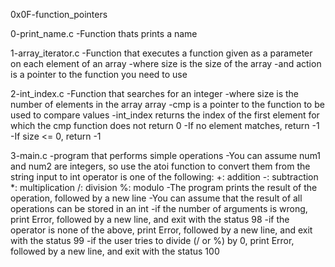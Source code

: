 0x0F-function_pointers

0-print_name.c
-Function thats prints a name


1-array_iterator.c
-Function that executes a function given as a parameter on each element of an array
-where size is the size of the array
-and action is a pointer to the function you need to use


2-int_index.c
-Function that searches for an integer
-where size is the number of elements in the array array
-cmp is a pointer to the function to be used to compare values
-int_index returns the index of the first element for which the cmp function does not return 0
-If no element matches, return -1
-If size <= 0, return -1


3-main.c
-program that performs simple operations
-You can assume num1 and num2 are integers, so use the atoi function to convert them from the string input to int
operator is one of the following:
  +: addition
    -: subtraction
      *: multiplication
        /: division
	  %: modulo
	  -The program prints the result of the operation, followed by a new line
	  -You can assume that the result of all operations can be stored in an int
	  -if the number of arguments is wrong, print Error, followed by a new line, and exit with the status 98
	  -if the operator is none of the above, print Error, followed by a new line, and exit with the status 99
	  -if the user tries to divide (/ or %) by 0, print Error, followed by a new line, and exit with the status 100
